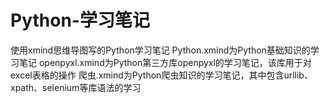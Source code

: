 # Python-学习笔记
使用xmind思维导图写的Python学习笔记
Python.xmind为Python基础知识的学习笔记
openpyxl.xmind为Python第三方库openpyxl的学习笔记，该库用于对excel表格的操作
爬虫.xmind为Python爬虫知识的学习笔记，其中包含urllib、xpath、selenium等库语法的学习
